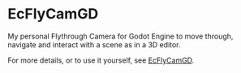 # EcFlyCamGD
My personal Flythrough Camera for Godot Engine to move through, navigate and interact with a scene as in a 3D editor. 

For more details, or to use it yourself, see [EcFlyCamGD](https://ecsolticia.itch.io/ecflycamgd).
